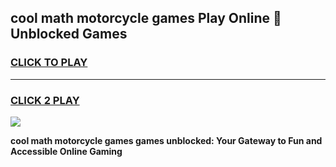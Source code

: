 
## cool math motorcycle games Play Online 👋 Unblocked Games
<h3>
<a href="https://news.freeplayer.one?title=cool_math_motorcycle_games&ref=17CMG">CLICK TO PLAY</a></h3>
<hr>

<h3>
<a href="https://news.freeplayer.one?title=cool_math_motorcycle_games&ref=17CMG">CLICK 2 PLAY</a>
  
</h3>

<a href="https://news.freeplayer.one?title=cool_math_motorcycle_games&ref=17CMG/"><img src="https://clearcache.store/games.png"></a>


**cool math motorcycle games games unblocked: Your Gateway to Fun and Accessible Online Gaming**
